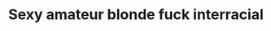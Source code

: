 ---
layout: post
title: Sexy amateur blonde fuck interracial
duration: '05:13'
view: 225
rate: 2
video: 'https://flashservice.xvideos.com/embedframe/5757352'
category: 
 - black
tags: 
 - big-black-cock
priority: 0.9
changefreq: daily
---